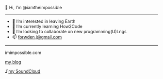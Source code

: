 👋 Hi, I’m @iamtheimpossible

----
- 👀 I’m interested in leaving Earth
- 🌱 I’m currently learning How2Code
- 💞️ I’m looking to collaborate on new programming(U)Lngs
- 📫 forwden.j@gmail.com
----
imimpossible.com

[my blog](http://iamtheimpossible.medium.com)

♪[my SoundCloud](https://soundcloud.app.goo.gl/aoThQ)

<!---
iamtheimpossible/iamtheimpossible is a ✨ special ✨ repository because its `README.md` (this file) appears on your GitHub profile.
You can click the Preview link to take a look at your changes.
--->
